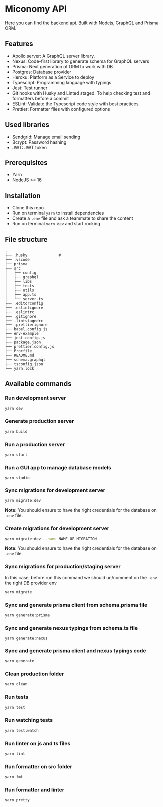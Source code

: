 # Miconomy API

Here you can find the backend api. Built with Nodejs, GraphQL and Prisma ORM.

## Features

- Apollo server: A GraphQL server library.
- Nexus: Code-first library to generate schema for GraphQL servers
- Prisma: Next generation of ORM to work with DB
- Postgres: Database provider
- Heroku: Platform as a Service to deploy
- Typescript: Programming language with typings
- Jest: Test runner
- Git hooks with Husky and Linted staged: To help checking test and formatters before a commit
- ESLint: Validate the Typescript code style with best practices
- Prettier: Formatter files with configured options

## Used libraries

- Sendgrid: Manage email sending
- Bcrypt: Password hashing
- JWT: JWT token

## Prerequisites

- Yarn
- NodeJS >= 16

## Installation

- Clone this repo
- Run on terminal `yarn` to install dependencies
- Create a `.env` file and ask a teammate to share the content
- Run on terminal `yarn dev` and start rocking

## File structure

    .
    ├── .husky              #
    ├── .vscode
    ├── prisma
    ├── src
    │   ├── config
    │   ├── graphql
    │   ├── libs
    │   ├── tests
    │   ├── utils
    │   ├── app.ts
    │   └── server.ts
    ├── .editorconfig
    ├── .eslintignore
    ├── .eslintrc
    ├── .gitignore
    ├── .lintstagedrc
    ├── .prettierignore
    ├── babel.config.js
    ├── env-example
    ├── jest.config.js
    ├── package.json
    ├── prettier.config.js
    ├── Procfile
    ├── README.md
    ├── schema.graphql
    ├── tsconfig.json
    └── yarn.lock

## Available commands

### Run development server

```bash
yarn dev
```

### Generate production server

```bash
yarn build
```

### Run a production server

```bash
yarn start
```

### Run a GUI app to manage database models

```bash
yarn studio
```

### Sync migrations for development server

```bash
yarn migrate:dev
```

**Note:** You should ensure to have the right credentials for the database on `.env` file.

### Create migrations for development server

```bash
yarn migrate:dev --name NAME_OF_MIGRATION
```

**Note:** You should ensure to have the right credentials for the database on `.env` file.

### Sync migrations for production/staging server

In this case, before run this command we should un/comment on the `.env` the right DB provider env

```bash
yarn migrate
```

### Sync and generate prisma client from schema.prisma file

```bash
yarn generate:prisma
```

### Sync and generate nexus typings from schema.ts file

```bash
yarn generate:nexus
```

### Sync and generate prisma client and nexus typings code

```bash
yarn generate
```

### Clean production folder

```bash
yarn clean
```

### Run tests

```bash
yarn test
```

### Run watching tests

```bash
yarn test:watch
```

### Run linter on js and ts files

```bash
yarn lint
```

### Run formatter on src folder

```bash
yarn fmt
```

### Run formatter and linter

```bash
yarn pretty
```
